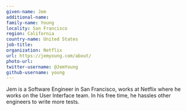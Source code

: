 ```yaml
---
given-name: Jem	
additional-name: 
family-name: Young
locality: San Francisco
region: California
country-name: United States
job-title: 
organization: Netflix
url: https://jemyoung.com/about/
photo-url: 
twitter-username: @JemYoung 
github-username: young
---
```

Jem is a Software Engineer in San Francisco, works at Netflix where he works on the User Interface team. In his free time, he hassles other engineers to write more tests.
